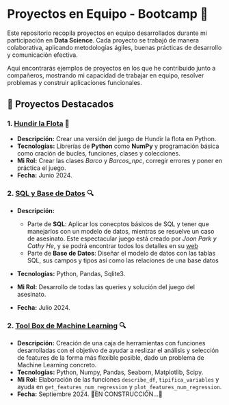 # Proyectos en Equipo - Bootcamp 🚀

Este repositorio recopila proyectos en equipo desarrollados durante mi participación en **Data Science**. Cada proyecto se trabajó de manera colaborativa, aplicando metodologías ágiles, buenas prácticas de desarrollo y comunicación efectiva.

Aquí encontrarás ejemplos de proyectos en los que he contribuido junto a compañeros, mostrando mi capacidad de trabajar en equipo, resolver problemas y construir aplicaciones funcionales.

## 📝 Proyectos Destacados

### 1. **[Hundir la Flota](Hundir_la_flota)** 🚢
- **Descripción:** Crear una versión del juego de Hundir la flota en Python.
- **Tecnologías:** Librerías de **Python** como **NumPy** y programación básica como cración de bucles, funciones, clases y colecciones.
- **Mi Rol:** Crear las clases *Barco* y *Barcos_npc*, corregir errores y poner en práctica el juego.
- **Fecha:** Junio 2024.

### 2. **[SQL y Base de Datos](SQL_DDBB) 🔍**
- **Descripción:**

    - Parte de **SQL**: Aplicar los conecptos básicos de SQL y tener que manejarlos con un modelo de datos, mientras se resuelve un caso de asesinato.  Este espectacular juego está creado por *Joon Park y Cathy He*, y se podrá encontrar todos los detalles en su [web](https://mystery.knightlab.com/)
    - Parte de **Base de Datos**: Diseñar el modelo de datos con las tablas SQL, sus campos y tipos así como las relaciones de una base datos
      
- **Tecnologías:** Python, Pandas, Sqlite3.
- **Mi Rol:** Desarrollo de todas las queries y solución del juego del asesinato.
- **Fecha:** Julio 2024.

### 2. **[Tool Box de Machine Learning](ToolBox_ML) 🔍**
- **Descripción:** Creación de una caja de herramientas con funciones desarrolladas con el objetivo de ayudar a reslizar el análisis y selección de features de la forma más flexible posible, dado un problema de Machine Learning concreto.
- **Tecnologías:** Python, Numpy, Pandas, Seaborn, Matplotlib, Scipy.
- **Mi Rol:** Elaboración de las funciones `describe_df`, `tipifica_variables` y ayuda en `get_features_num_regression` y `plot_features_num_regression`.
- **Fecha:** Septiembre 2024.
🚧EN CONSTRUCCIÓN...🚧
